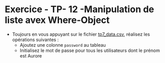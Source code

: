 # Exercice - TP- 12 -Manipulation de liste avex Where-Object

* Toujours en vous appuyant sur le fichier [tp7_data.csv](https://github.com/gerardlemetayerc/powershell-course/blob/main/labs/1-powershell-base/resources/tp7_data.csv), réalisez les opérations suivantes :
  * Ajoutez une colonne ```password``` au tableau
  * Initialisez le mot de passe pour tous les utilisateurs dont le prénom est Aurore
